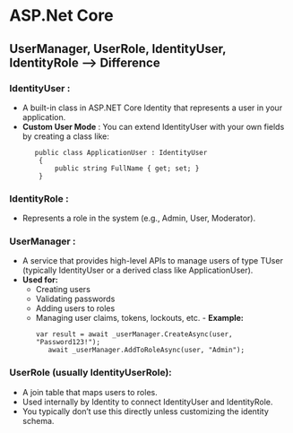 # ASP.Net Core

## UserManager, UserRole, IdentityUser, IdentityRole --> Difference
###  IdentityUser : 
  - A built-in class in ASP.NET Core Identity that represents a user in your application.
  - **Custom User Mode** : You can extend IdentityUser with your own fields by creating a class like:
    ```
       public class ApplicationUser : IdentityUser
        {
            public string FullName { get; set; }
        }
    
    ```
  ### IdentityRole : 
   - Represents a role in the system (e.g., Admin, User, Moderator).
  ### UserManager<TUser> : 
   - A service that provides high-level APIs to manage users of type TUser (typically IdentityUser or a derived class like ApplicationUser).
   - **Used for:**
      - Creating users
      - Validating passwords
      - Adding users to roles
      - Managing user claims, tokens, lockouts, etc.
    - **Example:**
        ```
        var result = await _userManager.CreateAsync(user, "Password123!");
           await _userManager.AddToRoleAsync(user, "Admin");
        ```

  ### UserRole (usually IdentityUserRole<TKey>):
  - A join table that maps users to roles.
  - Used internally by Identity to connect IdentityUser and IdentityRole.
  - You typically don’t use this directly unless customizing the identity schema.


 
